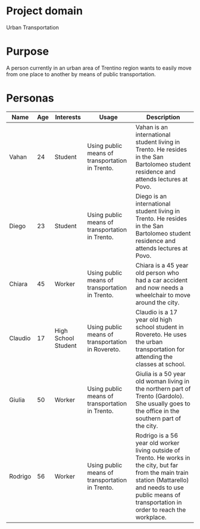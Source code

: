 # Project domain
Urban Transportation
# Purpose
A person currently in an urban area of Trentino region wants to easily move from one place to another by means of public transportation.

# Personas
|Name|Age|Interests|Usage|Description|
|---|---|------|------|------|
|Vahan|24|Student|Using public means of transportation in Trento.|Vahan is an international student living in Trento. He resides in the San Bartolomeo student residence and attends lectures at Povo.|
|Diego|23|Student|Using public means of transportation in Trento.|Diego is an international student living in Trento. He resides in the San Bartolomeo student residence and attends lectures at Povo.|
|Chiara|45|Worker|Using public means of transportation in Trento.|Chiara is a 45 year old person who had a car accident and now needs a wheelchair to move around the city.|
|Claudio|17|High School Student|Using public means of transportation in Rovereto.|Claudio is a 17 year old high school student in Rovereto. He uses the urban transportation for attending the classes at school.|
|Giulia|50|Worker|Using public means of transportation in Trento.|Giulia is a 50 year old woman living in the northern part of Trento (Gardolo). She usually goes to the office in the southern part of the city.|
|Rodrigo|56|Worker|Using public means of transportation in Trento.|Rodrigo is a 56 year old worker living outside of Trento. He works in the city, but far from the main train station (Mattarello) and needs to use public means of transportation in order to reach the workplace.|
